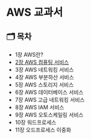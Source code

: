 # AWS 교과서

## 🗂️ 목차

- 1장 AWS란?
- <a href="https://yuchan-log.notion.site/AWS-8611aa2c51ed464387dd22d99d1989e5?pvs=4">2장 AWS 컴퓨팅 서비스</a>
- 3장 AWS 네트워킹 서비스
- 4장 AWS 부분하산 서비스
- 5장 AWS 스토리지 서비스
- 6장 AWS 데이터베이스 서비스
- 7장 AWS 고급 네트워킹 서비스
- 8장 AWS IAM 서비스
- 9장 AWS 오토스케일링 서비스
- 10장 워드프로세스
- 11장 오드프로세스 이중화
